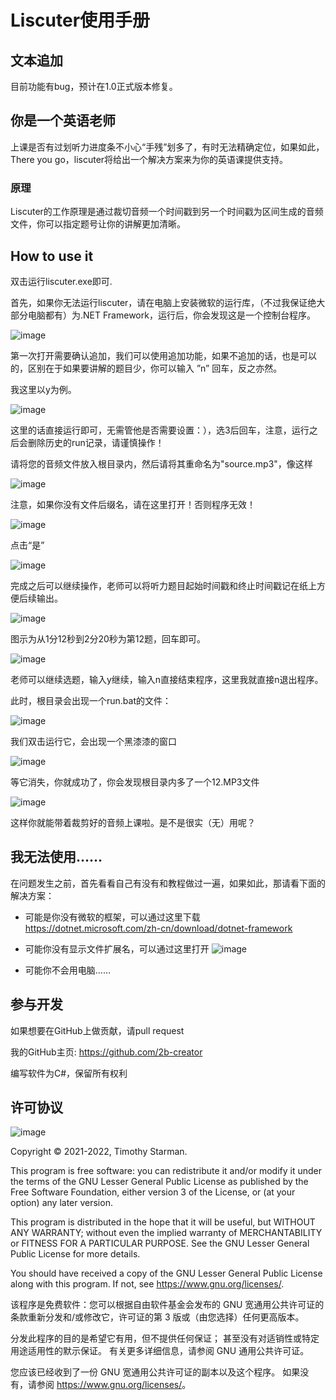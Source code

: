 # Liscuter使用手册

## 文本追加

目前功能有bug，预计在1.0正式版本修复。

## 你是一个英语老师

上课是否有过划听力进度条不小心“手残”划多了，有时无法精确定位，如果如此，There you go，liscuter将给出一个解决方案来为你的英语课提供支持。

### 原理

Liscuter的工作原理是通过裁切音频一个时间戳到另一个时间戳为区间生成的音频文件，你可以指定题号让你的讲解更加清晰。

## How to use it

双击运行liscuter.exe即可.

首先，如果你无法运行liscuter，请在电脑上安装微软的运行库，（不过我保证绝大部分电脑都有）为.NET Framework，运行后，你会发现这是一个控制台程序。

![image](https://user-images.githubusercontent.com/81023606/154804993-89d8fc6b-f848-4028-bd8f-85a262b4e568.png)

第一次打开需要确认追加，我们可以使用追加功能，如果不追加的话，也是可以的，区别在于如果要讲解的题目少，你可以输入 ”n” 回车，反之亦然。

我这里以y为例。

![image](https://user-images.githubusercontent.com/81023606/154805011-8499c790-da51-4aef-8b65-1cc544768944.png)

这里的话直接运行即可，无需管他是否需要设置：），选3后回车，注意，运行之后会删除历史的run记录，请谨慎操作！

请将您的音频文件放入根目录内，然后请将其重命名为"source.mp3"，像这样

![image](https://user-images.githubusercontent.com/81023606/154805051-d6db272f-99d2-4c56-b520-9df596e38e2f.png)

注意，如果你没有文件后缀名，请在这里打开！否则程序无效！

![image](https://user-images.githubusercontent.com/81023606/154805060-e07bba2e-9a1f-4c10-bc86-e2885aea6fc5.png)

点击“是”

![image](https://user-images.githubusercontent.com/81023606/154805065-60f26754-c734-4aba-867e-fb3ad8d57704.png)

完成之后可以继续操作，老师可以将听力题目起始时间戳和终止时间戳记在纸上方便后续输出。

![image](https://user-images.githubusercontent.com/81023606/154805079-8874c4dd-8e42-41d5-a54e-b3c1a0c03436.png)

图示为从1分12秒到2分20秒为第12题，回车即可。

![image](https://user-images.githubusercontent.com/81023606/154805090-ec708101-a99e-4495-8bfc-71cea709a722.png)

老师可以继续选题，输入y继续，输入n直接结束程序，这里我就直接n退出程序。

此时，根目录会出现一个run.bat的文件：

![image](https://user-images.githubusercontent.com/81023606/154805097-9cbf61dc-4950-40c9-961f-9a689fff5ef8.png)

我们双击运行它，会出现一个黑漆漆的窗口

![image](https://user-images.githubusercontent.com/81023606/154805104-167ea654-0993-4664-a328-ee2bfa04256c.png)

等它消失，你就成功了，你会发现根目录内多了一个12.MP3文件

![image](https://user-images.githubusercontent.com/81023606/154805113-e2fc4fc8-c23b-415b-bfb5-e456a971e979.png)

这样你就能带着裁剪好的音频上课啦。是不是很实（无）用呢？

## 我无法使用……

在问题发生之前，首先看看自己有没有和教程做过一遍，如果如此，那请看下面的解决方案：

* 可能是你没有微软的框架，可以通过这里下载 https://dotnet.microsoft.com/zh-cn/download/dotnet-framework
* 可能你没有显示文件扩展名，可以通过这里打开
![image](https://user-images.githubusercontent.com/81023606/154805195-3b689135-16c1-413a-a42a-aa6167383246.png)

* 可能你不会用电脑……
## 参与开发
如果想要在GitHub上做贡献，请pull request

我的GitHub主页: https://github.com/2b-creator

编写软件为C#，保留所有权利

## 许可协议
![image](https://user-images.githubusercontent.com/81023606/154805281-a00ce0e2-ad7b-4abc-adef-6aa57ec9af34.png)

Copyright © 2021-2022, Timothy Starman.

This program is free software: you can redistribute it and/or modify it under the terms of the GNU Lesser General Public License as published by the Free Software Foundation, either version 3 of the License, or (at your option) any later version.

This program is distributed in the hope that it will be useful, but WITHOUT ANY WARRANTY; without even the implied warranty of MERCHANTABILITY or FITNESS FOR A PARTICULAR PURPOSE. See the GNU Lesser General Public License for more details.

You should have received a copy of the GNU Lesser General Public License along with this program. If not, see <https://www.gnu.org/licenses/>.

该程序是免费软件：您可以根据自由软件基金会发布的 GNU 宽通用公共许可证的条款重新分发和/或修改它，许可证的第 3 版或（由您选择）任何更高版本。

分发此程序的目的是希望它有用，但不提供任何保证； 甚至没有对适销性或特定用途适用性的默示保证。 有关更多详细信息，请参阅 GNU 通用公共许可证。

您应该已经收到了一份 GNU 宽通用公共许可证的副本以及这个程序。 如果没有，请参阅 <https://www.gnu.org/licenses/>。
